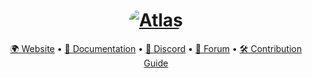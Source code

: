 <h1 align="center">
  <a href="http://atlasos.net"><img src="https://gcore.jsdelivr.net/gh/Atlas-OS/Atlas@main/img/banner-wide.png" alt="Atlas" style="border-radius: 30px"></a>
</h1>

<p align="center">
  <a href="https://atlasos.net">🌍 Website</a>
  •
  <a href="https://docs.atlasos.net">📄 Documentation</a>
  •
  <a href="https://discord.atlasos.net" target="_blank">💬 Discord</a>
  •
  <a href="https://forum.atlasos.net">🦜 Forum</a>
  •
  <a href="https://docs.atlasos.net/contributions">🛠️ Contribution Guide</a>
</p>
